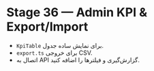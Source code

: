 # Stage 36 — Admin KPI & Export/Import
- `KpiTable` برای نمایش ساده جدول.
- `export.ts` برای خروجی CSV.
- اتصال به API گزارش‌گیری و فیلترها را اضافه کنید.
